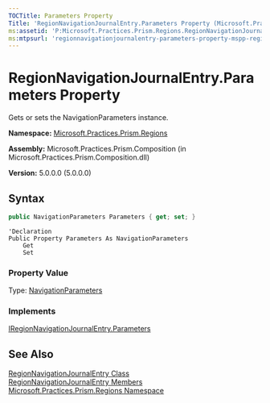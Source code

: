 ```yaml
---
TOCTitle: Parameters Property
Title: 'RegionNavigationJournalEntry.Parameters Property (Microsoft.Practices.Prism.Regions)'
ms:assetid: 'P:Microsoft.Practices.Prism.Regions.RegionNavigationJournalEntry.Parameters'
ms:mtpsurl: 'regionnavigationjournalentry-parameters-property-mspp-regions.md'
---
```



# RegionNavigationJournalEntry.Parameters Property

Gets or sets the NavigationParameters instance.

**Namespace:** [Microsoft.Practices.Prism.Regions](/patterns-practices/reference/mspp-regions-namespace)

**Assembly:** Microsoft.Practices.Prism.Composition (in Microsoft.Practices.Prism.Composition.dll)

**Version:** 5.0.0.0 (5.0.0.0)

## Syntax

```C#
public NavigationParameters Parameters { get; set; }
```

```VB
'Declaration
Public Property Parameters As NavigationParameters
	Get
	Set
```


### Property Value

Type: [NavigationParameters](/patterns-practices/reference/navigationparameters-class-mspp-regions)
### Implements

[IRegionNavigationJournalEntry.Parameters](/patterns-practices/reference/iregionnavigationjournalentry-parameters-property-mspp-regions)

## See Also

[RegionNavigationJournalEntry Class](/patterns-practices/reference/regionnavigationjournalentry-class-mspp-regions)<br/>
[RegionNavigationJournalEntry Members](/patterns-practices/reference/regionnavigationjournalentry-members-mspp-regions)<br/>
[Microsoft.Practices.Prism.Regions Namespace](/patterns-practices/reference/mspp-regions-namespace)